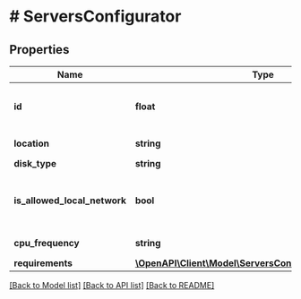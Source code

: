 # # ServersConfigurator

## Properties

Name | Type | Description | Notes
------------ | ------------- | ------------- | -------------
**id** | **float** | Уникальный идентификатор конфигуратора сервера. |
**location** | **string** | Локация сервера. |
**disk_type** | **string** | Тип диска. |
**is_allowed_local_network** | **bool** | Есть возможность подключения локальной сети |
**cpu_frequency** | **string** | Частота процессора. |
**requirements** | [**\OpenAPI\Client\Model\ServersConfiguratorRequirements**](ServersConfiguratorRequirements.md) |  |

[[Back to Model list]](../../README.md#models) [[Back to API list]](../../README.md#endpoints) [[Back to README]](../../README.md)
